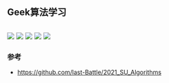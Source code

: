 ## Geek算法学习
[![](https://img.shields.io/badge/blog-@兀坐晴窗独饮茶-red.svg)](https://knightzz.cn)
![](https://img.shields.io/badge/project-递归算法-blue.svg)
![](https://img.shields.io/badge/source-JVM源码解析-gold.svg)
![](https://img.shields.io/badge/template-JVM案例-pink.svg)
![](https://img.shields.io/badge/Alibaba-Arthas-green.svg)
----

### 参考 
- https://github.com/last-Battle/2021_SU_Algorithms